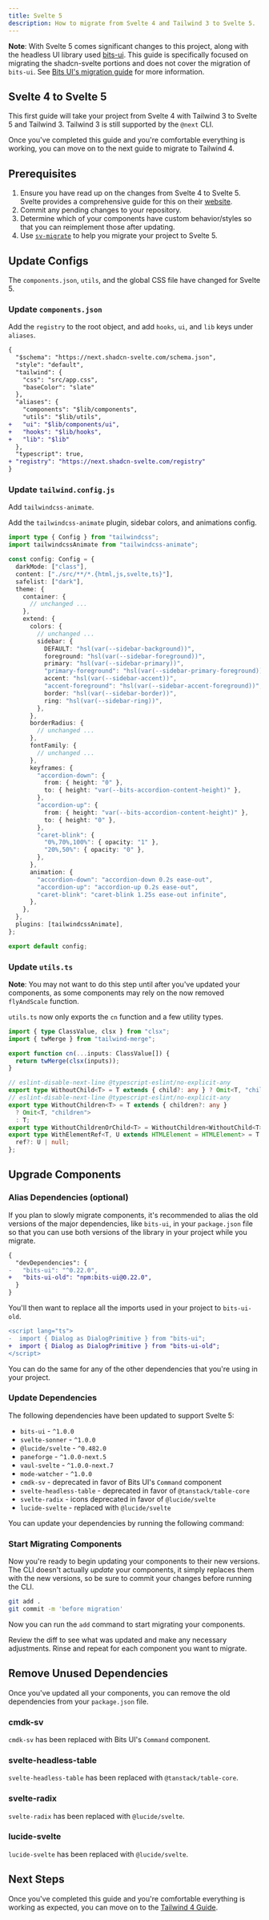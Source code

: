 ```yaml
---
title: Svelte 5
description: How to migrate from Svelte 4 and Tailwind 3 to Svelte 5.
---
```


<script>
	import Steps from "$lib/components/steps.svelte";
	import PMExecute from "$lib/components/pm-execute.svelte";
	import PMInstall from "$lib/components/pm-install.svelte";
	import PMRemove from "$lib/components/pm-remove.svelte";
	import Callout from "$lib/components/callout.svelte";
</script>

<Callout>

**Note**: With Svelte 5 comes significant changes to this project, along with the headless UI library used [bits-ui](https://bits-ui.com). This guide is specifically focused on migrating the shadcn-svelte portions and does not cover the migration of `bits-ui`. See [Bits UI's migration guide](https://bits-ui.com/docs/migration-guide) for more information.

</Callout>

## Svelte 4 to Svelte 5

This first guide will take your project from Svelte 4 with Tailwind 3 to Svelte 5 and Tailwind 3. Tailwind 3 is still supported by the `@next` CLI.

Once you've completed this guide and you're comfortable everything is working, you can move on to the next guide to migrate to Tailwind 4.

## Prerequisites

1. Ensure you have read up on the changes from Svelte 4 to Svelte 5. Svelte provides a comprehensive guide for this on their [website](https://svelte.dev/docs/svelte/v5-migration-guide).
2. Commit any pending changes to your repository.
3. Determine which of your components have custom behavior/styles so that you can reimplement those after updating.
4. Use [`sv-migrate`](https://svelte.dev/docs/cli/sv-migrate) to help you migrate your project to Svelte 5.

## Update Configs

The `components.json`, `utils`, and the global CSS file have changed for Svelte 5.

### Update `components.json`

Add the `registry` to the root object, and add `hooks`, `ui`, and `lib` keys under `aliases`.

```diff
{
  "$schema": "https://next.shadcn-svelte.com/schema.json",
  "style": "default",
  "tailwind": {
    "css": "src/app.css",
    "baseColor": "slate"
  },
  "aliases": {
    "components": "$lib/components",
    "utils": "$lib/utils",
+   "ui": "$lib/components/ui",
+   "hooks": "$lib/hooks",
+   "lib": "$lib"
  },
  "typescript": true,
+ "registry": "https://next.shadcn-svelte.com/registry"
}
```

### Update `tailwind.config.js`

Add `tailwindcss-animate`.

<PMInstall command="tailwindcss-animate" />

Add the `tailwindcss-animate` plugin, sidebar colors, and animations config.

```ts title="tailwind.config.js"
import type { Config } from "tailwindcss";
import tailwindcssAnimate from "tailwindcss-animate";

const config: Config = {
  darkMode: ["class"],
  content: ["./src/**/*.{html,js,svelte,ts}"],
  safelist: ["dark"],
  theme: {
    container: {
      // unchanged ...
    },
    extend: {
      colors: {
        // unchanged ...
        sidebar: {
          DEFAULT: "hsl(var(--sidebar-background))",
          foreground: "hsl(var(--sidebar-foreground))",
          primary: "hsl(var(--sidebar-primary))",
          "primary-foreground": "hsl(var(--sidebar-primary-foreground))",
          accent: "hsl(var(--sidebar-accent))",
          "accent-foreground": "hsl(var(--sidebar-accent-foreground))",
          border: "hsl(var(--sidebar-border))",
          ring: "hsl(var(--sidebar-ring))",
        },
      },
      borderRadius: {
        // unchanged ...
      },
      fontFamily: {
        // unchanged ...
      },
      keyframes: {
        "accordion-down": {
          from: { height: "0" },
          to: { height: "var(--bits-accordion-content-height)" },
        },
        "accordion-up": {
          from: { height: "var(--bits-accordion-content-height)" },
          to: { height: "0" },
        },
        "caret-blink": {
          "0%,70%,100%": { opacity: "1" },
          "20%,50%": { opacity: "0" },
        },
      },
      animation: {
        "accordion-down": "accordion-down 0.2s ease-out",
        "accordion-up": "accordion-up 0.2s ease-out",
        "caret-blink": "caret-blink 1.25s ease-out infinite",
      },
    },
  },
  plugins: [tailwindcssAnimate],
};

export default config;
```

### Update `utils.ts`

<Callout>

**Note**: You may not want to do this step until after you've updated your components, as some components may rely on the now removed `flyAndScale` function.

</Callout>

`utils.ts` now only exports the `cn` function and a few utility types.

```ts title="src/lib/utils.ts"
import { type ClassValue, clsx } from "clsx";
import { twMerge } from "tailwind-merge";

export function cn(...inputs: ClassValue[]) {
  return twMerge(clsx(inputs));
}

// eslint-disable-next-line @typescript-eslint/no-explicit-any
export type WithoutChild<T> = T extends { child?: any } ? Omit<T, "child"> : T;
// eslint-disable-next-line @typescript-eslint/no-explicit-any
export type WithoutChildren<T> = T extends { children?: any }
  ? Omit<T, "children">
  : T;
export type WithoutChildrenOrChild<T> = WithoutChildren<WithoutChild<T>>;
export type WithElementRef<T, U extends HTMLElement = HTMLElement> = T & {
  ref?: U | null;
};
```

## Upgrade Components

### Alias Dependencies (optional)

If you plan to slowly migrate components, it's recommended to alias the old versions of the major dependencies, like `bits-ui`, in your `package.json` file so that you can use both versions of the library in your project while you migrate.

```diff title="package.json"
{
  "devDependencies": {
-	"bits-ui": "^0.22.0",
+   "bits-ui-old": "npm:bits-ui@0.22.0",
  }
}
```

You'll then want to replace all the imports used in your project to `bits-ui-old`.

```diff title="src/lib/components/ui/dialog-content.svelte"
<script lang="ts">
-  import { Dialog as DialogPrimitive } from "bits-ui";
+  import { Dialog as DialogPrimitive } from "bits-ui-old";
</script>
```

You can do the same for any of the other dependencies that you're using in your project.

### Update Dependencies

The following dependencies have been updated to support Svelte 5:

- `bits-ui` - `^1.0.0`
- `svelte-sonner` - `^1.0.0`
- `@lucide/svelte` - `^0.482.0`
- `paneforge` - `^1.0.0-next.5`
- `vaul-svelte` - `^1.0.0-next.7`
- `mode-watcher` - `^1.0.0`
- `cmdk-sv` - deprecated in favor of Bits UI's `Command` component
- `svelte-headless-table` - deprecated in favor of `@tanstack/table-core`
- `svelte-radix` - icons deprecated in favor of `@lucide/svelte`
- `lucide-svelte` - replaced with `@lucide/svelte`

You can update your dependencies by running the following command:

<PMInstall command="bits-ui@latest svelte-sonner@latest @lucide/svelte@latest paneforge@next vaul-svelte@next mode-watcher@latest -D" />

### Start Migrating Components

Now you're ready to begin updating your components to their new versions. The CLI doesn't actually _update_ your components, it simply replaces them with the new versions, so be sure to commit your changes before running the CLI.

```bash
git add .
git commit -m 'before migration'
```

Now you can run the `add` command to start migrating your components.

<PMExecute command="shadcn-svelte@next add dialog --overwrite" />

Review the diff to see what was updated and make any necessary adjustments. Rinse and repeat for each component you want to migrate.

## Remove Unused Dependencies

Once you've updated all your components, you can remove the old dependencies from your `package.json` file.

### cmdk-sv

`cmdk-sv` has been replaced with Bits UI's `Command` component.

<PMRemove command="cmdk-sv" />

### svelte-headless-table

`svelte-headless-table` has been replaced with `@tanstack/table-core`.

<PMRemove command="svelte-headless-table" />

### svelte-radix

`svelte-radix` has been replaced with `@lucide/svelte`.

<PMRemove command="svelte-radix" />

### lucide-svelte

`lucide-svelte` has been replaced with `@lucide/svelte`.

<PMRemove command="lucide-svelte" />

## Next Steps

Once you've completed this guide and you're comfortable everything is working as expected, you can move on to the [Tailwind 4 Guide](/docs/migration/tailwind-v4).
